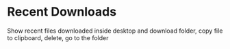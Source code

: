 # Recent Downloads

Show recent files downloaded inside desktop and download folder, copy file to clipboard, delete, go to the folder